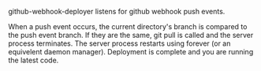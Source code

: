 github-webhook-deployer listens for github webhook push events.  

When a push event occurs, the current directory's branch is compared to the push event branch.
If they are the same, git pull is called and the server process terminates.
The server process restarts using forever (or an equivelent daemon manager).
Deployment is complete and you are running the latest code.



  